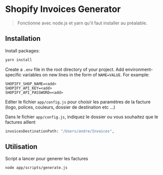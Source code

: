 # Shopify Invoices Generator

> Fonctionne avec node.js et yarn qu'il faut installer au préalable.

## Installation

Install packages:

```sh
yarn install
```

Create a `.env` file in the root directory of your project. Add
environment-specific variables on new lines in the form of `NAME=VALUE`.
For example:

```dosini
SHOPIFY_SHOP_NAME=<add>
SHOPIFY_API_KEY=<add>
SHOPIFY_API_PASSWORD=<add>
```

Editer le fichier `app/config.js` pour choisir les paramètres de la facture
(logo, polices, couleurs, dossier de destination etc ...)

Dans le fichier `app/config.js`, indiquez le dossier ou vous souhaitez que le factures aillent

```sh
invoicesDestinationPath: "/Users/andre/Invoices",
```

## Utilisation

Script a lancer pour generer les factures

```sh
node app/scripts/generate.js
```
